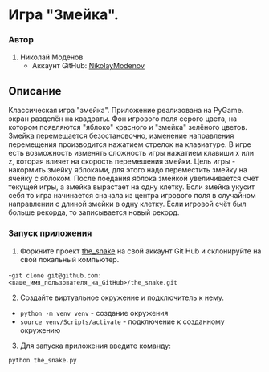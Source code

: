 # Игра "Змейка".

### Автор

1. Николай Моденов  
   - Аккаунт GitHub: [NikolayModenov](https://github.com/NikolayModenov)

## Описание

Классическая игра "змейка".
Приложение реализована на PyGame.
экран разделён на квадраты. Фон игрового поля серого цвета, на котором появляются "яблоко" красного и "змейка" зелёного цветов.
Змейка перемещается безостановочно, изменение направления перемещения производится нажатием стрелок на клавиатуре.
В игре есть возможность изменять сложность игры нажатием клавиши x или z, которая влияет на скорость перемешения змейки.
Цель игры - накормить змейку яблоками, для этого надо переместить змейку на ячейку с яблоком. После поедания яблока змейкой увеличивается счёт текущей игры, а змейка вырастает на одну клетку.
Если змейка укусит себя то игра начинается сначала из центра игрового поля в случайном направлении с длиной змейки в одну клетку.
Если игровой счёт был больше рекорда, то записывается новый рекорд.

### Запуск приложения

1. Форкните проект [the_snake](https://github.com/NikolayModenov/the_snake/) на свой аккаунт Git Hub и склонируйте на свой локальный компьютер. 

-```git clone git@github.com:<ваше_имя_пользователя_на_GitHub>/the_snake.git ```

2. Создайте виртуальное окружение и подключитель к нему.

- ```python -m venv venv``` - создание окружения
- ```source venv/Scripts/activate``` - подключение к созданному окружению

3. Для запуска приложения введите команду:

```python the_snake.py```